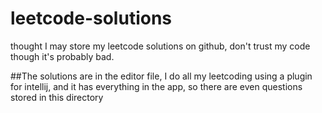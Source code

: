 # leetcode-solutions
thought I may store my leetcode solutions on github, don't trust my code though it's probably bad.

##The solutions are in the editor file, I do all my leetcoding using a plugin for intellij, and it has everything in the app, so there are even questions stored in this directory
